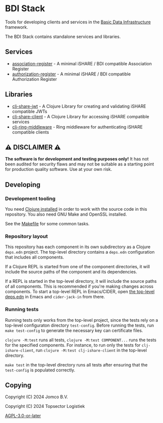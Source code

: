 <!--
SPDX-FileCopyrightText: 2024 Jomco B.V.
SPDX-FileCopyrightText: 2024 Topsector Logistiek
SPDX-FileContributor: Joost Diepenmaat <joost@jomco.nl>
SPDX-FileContributor: Remco van 't Veer <remco@jomco.nl>

SPDX-License-Identifier: AGPL-3.0-or-later
-->

# BDI Stack

Tools for developing clients and services in the [Basic Data
Infrastructure](https://bdinetwork.org/) framework.

The BDI Stack contains standalone services and libraries.

## Services

- [association-register](./association-register) - A minimal iSHARE /
  BDI compatible Association Register
- [authorization-register](./authorization-register) - A minimal
  iSHARE / BDI compatible Authorization Register

## Libraries

- [clj-share-jwt](./clj-ishare-jwt) - A Clojure Library for creating
  and validating iSHARE compatible JWTs
- [clj-share-client](./clj-ishare-client) - A Clojure Library for
  accessing iSHARE compatible services
- [clj-ring-middleware](./clj-ring-middleware) -
  Ring middleware for authenticating iSHARE compatible clients

## ⚠ DISCLAIMER ⚠

**The software is for development and testing purposes only!**  It has
not been audited for security flaws and may not be suitable as a
starting point for production quality software.  Use at your own risk.

## Developing

### Development tooling

You need [Clojure
installed](https://clojure.org/guides/install_clojure) in order to
work with the source code in this repository. You also need GNU Make
and OpenSSL installed.

See the [Makefile](./Makefile) for some common tasks.

### Repository layout

This repository has each component in its own subdirectory as a
Clojure `deps.edn` project. The top-level directory contains a
`deps.edn` configuration that includes all components. 

If a Clojure REPL is started from one of the component directories, it
will include the source paths of the component and its
dependencies. 

If a REPL is started in the top-level directory, it will include the
source paths of all components. This is recommended if you're making
changes across components. To start a top-level REPL in Emacs/CIDER,
open [the top-level deps.edn](./deps.edn) in Emacs and `cider-jack-in`
from there.

### Running tests

Running tests only works from the top-level project, since the tests
rely on a top-level configuraton directory `test-config`. Before
running the tests, run `make test-config` to generate the necessary
key can certificate files.

`clojure -M:test` runs all tests, `clojure -M:test COMPONENT...` runs
the tests for the specified components. For instance, to run only the
tests for `clj-ishare-client`, run `clojure -M:test clj-ishare-client`
in the top-level directory.

`make test` in the top-level directory runs all tests after ensuring
that the `test-config` is populated correctly.

## Copying

Copyright (C) 2024 Jomco B.V.

Copyright (C) 2024 Topsector Logistiek

[AGPL-3.0-or-later](LICENSES/AGPL-3.0-or-later.txt)
